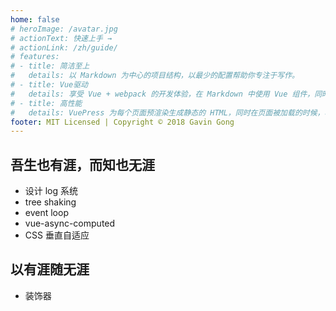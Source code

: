 ```yaml
---
home: false
# heroImage: /avatar.jpg
# actionText: 快速上手 →
# actionLink: /zh/guide/
# features:
# - title: 简洁至上
#   details: 以 Markdown 为中心的项目结构，以最少的配置帮助你专注于写作。
# - title: Vue驱动
#   details: 享受 Vue + webpack 的开发体验，在 Markdown 中使用 Vue 组件，同时可以使用 Vue 来开发自定义主题。
# - title: 高性能
#   details: VuePress 为每个页面预渲染生成静态的 HTML，同时在页面被加载的时候，将作为 SPA 运行。
footer: MIT Licensed | Copyright © 2018 Gavin Gong
---
```


## 吾生也有涯，而知也无涯

- 设计 log 系统
- tree shaking
- event loop
- vue-async-computed
- CSS 垂直自适应

## 以有涯随无涯

- 装饰器
